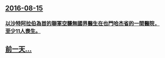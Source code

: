 ## [2016-08-15](/zh/news/2016/08/15/index.md)

### [以沙特阿拉伯為首的聯軍空襲無國界醫生在也門哈杰省的一間醫院，至少11人喪生。 ](/zh/news/2016/08/15/以沙特阿拉伯為首的聯軍空襲無國界醫生在也門哈杰省的一間醫院-至少11人喪生.md)
## [前一天...](/zh/news/2016/08/13/index.md)

